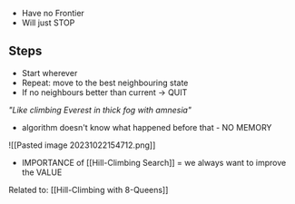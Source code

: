 - Have no Frontier
- Will just STOP

## Steps
- Start wherever
- Repeat: move to the best neighbouring state
- If no neighbours better than current → QUIT


*"Like climbing Everest in thick fog with amnesia"*
- algorithm doesn't know what happened before that - NO MEMORY

![[Pasted image 20231022154712.png]]
- IMPORTANCE of [[Hill-Climbing Search]] = we always want to improve the VALUE

Related to: [[Hill-Climbing with 8-Queens]]